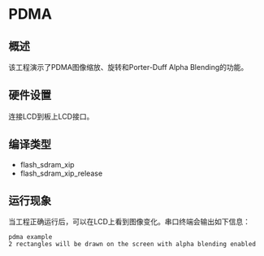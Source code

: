 # PDMA

## 概述

该工程演示了PDMA图像缩放、旋转和Porter-Duff Alpha Blending的功能。

## 硬件设置

连接LCD到板上LCD接口。

## 编译类型
- flash_sdram_xip
- flash_sdram_xip_release

## 运行现象

当工程正确运行后，可以在LCD上看到图像变化。串口终端会输出如下信息：
```console
pdma example
2 rectangles will be drawn on the screen with alpha blending enabled
```
